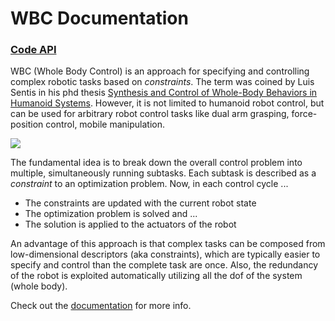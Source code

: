 # WBC Documentation

### [Code API](http://buildsrv01/apis/dfki-control/wbc/)

WBC (Whole Body Control) is an approach for specifying and controlling complex robotic tasks based on *constraints*. 
The term was coined by Luis Sentis in his phd thesis 
[Synthesis and Control of Whole-Body Behaviors in Humanoid Systems](http://citeseerx.ist.psu.edu/viewdoc/download?doi=10.1.1.73.8747&rep=rep1&type=pdf). 
However, it is not limited to humanoid robot control, but can be 
used for arbitrary robot control tasks like dual arm grasping, force-position control, mobile manipulation. 

![](https://git.hb.dfki.de/wbc/documentation/uploads/5ffd58b131f3c86bada75a7cf7354b62/wbc_principle.jpg)


The fundamental idea is to break down the overall control problem into multiple, simultaneously running subtasks. Each subtask is described as a *constraint* to an optimization problem.
Now, in each control cycle ...
  * The constraints are updated with the current robot state
  * The optimization problem is solved and ...
  * The solution is applied to the actuators of the robot
  
An advantage of this approach is that complex tasks can be composed from low-dimensional descriptors (aka constraints), which are typically 
easier to specify and control than the complete task are once. Also, the redundancy of the robot is exploited automatically utilizing 
all the dof of the system (whole body). 

Check out the [documentation](https://git.hb.dfki.de/wbc/documentation/wikis/home) for more info. 






